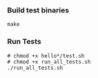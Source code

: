 ### Build test binaries

```
make
```

### Run Tests

```
# chmod +x hello*/test.sh
# chmod +x run_all_tests.sh
./run_all_tests.sh
```
